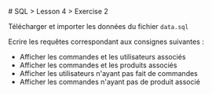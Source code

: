 # SQL > Lesson 4 > Exercise 2

Télécharger et importer les données du fichier `data.sql`

Ecrire les requêtes correspondant aux consignes suivantes :

- Afficher les commandes et les utilisateurs associés
- Afficher les commandes et les produits associés
- Afficher les utilisateurs n'ayant pas fait de commandes
- Afficher les commandes n'ayant pas de produit associé
